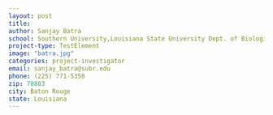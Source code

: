 ```yaml
---
layout: post
title:
author: Sanjay Batra
school: Southern University,Louisiana State University Dept. of Biological Science
project-type: TestElement
image: "batra.jpg"
categories: project-investigator
email: sanjay_batra@subr.edu
phone: (225) 771-5350
zip: 70803
city: Baton Rouge
state: Louisiana
---
```

